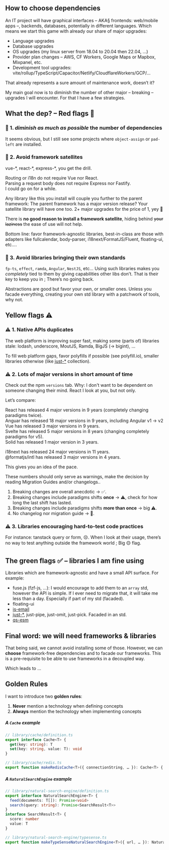 ## How to choose dependencies

An IT project will have graphical interfaces – AKA§ frontends: web/mobile apps –, backends, databases, potentially in different languages. Which means we start this game with already our share of major upgrades:

- Language upgrades
- Database upgrades
- OS upgrades (my linux server from 18.04 to 20.04 then 22.04, …)
- Provider plan changes – AWS, CF Workers, Google Maps or Mapbox, Mixpanel, etc.
- Development tool upgrades: vite/rollup/TypeScript/Capacitor/Netlify/CloudflareWorkers/GCP/…

That already represents a sure amount of maintenance work, doesn’t it?

My main goal now is to diminish the number of other major – breaking – upgrades I will encounter. For that I have a few strategies.

## What the dep? – Red flags 🚩

### 🚩 1. _diminish as much as possible_ the number of dependencies

It seems obvious, but I still see some projects where `object-assign` or `pad-left` are installed.

### 🚩 2. Avoid framework satellites

vue-\*, react-\*, express-\*, you get the drill.

Routing or i18n do not require Vue nor React.<br>
Parsing a request body does not require Express nor Fastify.<br>
I could go on for a while.

Any library like this you install will couple you further to the parent framework: The parent framework has a major version release? Your satellite library will have one too. 2+ major upgrades for the price of 1, yey 🙌

There is **no good reason to install a framework satellite**, hiding behind ~~your laziness~~ the ease of use will not help.

Bottom line: favor framework-agnostic libraries, best-in-class are those with adapters like fullcalendar, body-parser, i18next/FormatJS/Fluent, floating-ui, etc….

### 🚩 3. Avoid libraries bringing their own standards

`fp-ts`, `effect`, `ramda`, `Angular`, `NestJS`, etc… Using such libraries makes you _completely_ tied to them by giving capabilities other libs don’t. That is their key to keep you in ; There’s no going back.

Abstractions are good but favor your own, or smaller ones. Unless you facade everything, creating your own std library with a patchwork of tools, why not.

## Yellow flags ⚠️

### ⚠️ 1. Native APIs duplicates

The web platform is improving super fast, making some (parts of) libraries stale: lodash, underscore, MoutJS, Ramda, BigJS (-> bigint), …

To fill web platform gaps, favor polyfills if possible (see polyfill.io), smaller libraries otherwise (like [just-\*](https://github.com/angus-c/just) collection).

### ⚠️ 2. Lots of major versions in short amount of time

Check out the npm `versions` tab. Why: I don't want to be dependent on someone changing their mind. React I look at you, but not only.

Let’s compare:

React has released 4 major versions in 9 years (completely changing paradigms twice).<br>
Anguar has released 18 major versions in 9 years, including Angular v1 -> v2<br>
Vue has released 3 major versions in 9 years.<br>
Svelte has released 5 major versions in 8 years (changing completely paradigms for v5).<br>
Solid has released 1 major version in 3 years.

i18next has released 24 major versions in 11 years.<br>
@formatjs/intl has released 3 major versions in 4 years.<br>

This gives you an idea of the pace.

These numbers should only serve as warnings, make the decision by reading Migration Guides and/or changelogs..

1. Breaking changes are overall anecdotic -> ✅.
2. Breaking changes include paradigms shifts **once** -> ⚠️, check for how long the last shift has lasted.
3. Breaking changes include paradigms shifts **more than once** -> big ⚠️.
4. No changelog nor migration guide -> 🚩.

### ⚠️ 3. Libraries encouraging hard-to-test code practices

For instance: tanstack query or form, 😒. When I look at their usage, there’s no way to test anything outside the framework world ; Big 🟡 flag.

## The green flags ✅ – libraries I am fine using

Libraries which are framework-agnostic and have a small API surface. For example:

- fuse.js (fzf-js, …): I would encourage to add them to an `array` std, however the API is simple. If I ever need to migrate that, it will take me less than a day. Especially if part of my std (facaded).
- floating-ui
- [is-email](https://www.npmjs.com/package/is-email)
- [just-\*](https://github.com/angus-c/just), just-pipe, just-omit, just-pick. Facaded in an std.
- [qs-esm](https://www.npmjs.com/package/qs-esm)

## Final word: we will need frameworks & libraries

That being said, we cannot avoid installing some of those.
However, we can **choose** framework-free dependencies and to facade our frameworks. This is a pre-requisite to be able to use frameworks in a decoupled way.

Which leads to …

## Golden Rules

I want to introduce two **golden rules**:

1. **Never** mention a technology when defining concepts
2. **Always** mention the technology when implementing concepts

##### A `Cache` example

```ts
// library/cache/definition.ts
export interface Cache<T> {
  get(key: string): T
  set(key: string, value: T): void
}

// library/cache/redis.ts
export function makeRedisCache<T>({ connectionString, … }): Cache<T> { … }
```

##### A `NaturalSearchEngine` example

```ts
// library/natural-search-engine/definition.ts
export interface NaturalSearchEngine<T> {
  feed(documents: T[]): Promise<void>
  search(query: string): Promise<SearchResult<T>>
}
interface SearchResult<T> {
  score: number
  value: T
}

// library/natural-search-engine/typesense.ts
export function makeTypeSenseNaturalSearchEngine<T>({ url, … }): NaturalSearchEngine<T> {}
```
